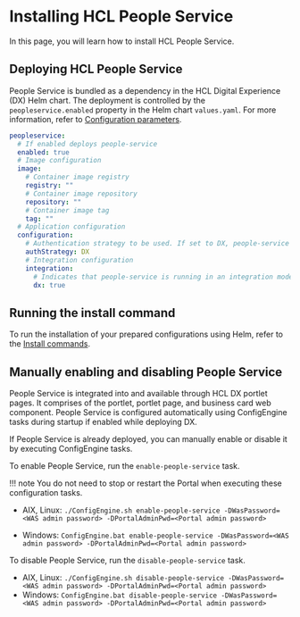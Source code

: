 # Installing HCL People Service

In this page, you will learn how to install HCL People Service.

## Deploying HCL People Service

People Service is bundled as a dependency in the HCL Digital Experience (DX) Helm chart. The deployment is controlled by the `peopleservice.enabled` property in the Helm chart `values.yaml`. For more information, refer to [Configuration parameters](./configuration/index.md).

```yaml
peopleservice:
  # If enabled deploys people-service
  enabled: true
  # Image configuration
  image:
    # Container image registry
    registry: ""
    # Container image repository
    repository: ""
    # Container image tag
    tag: ""
  # Application configuration
  configuration:
    # Authentication strategy to be used. If set to DX, people-service leverages the same authentication mechanism that DX uses.
    authStrategy: DX
    # Integration configuration
    integration:
      # Indicates that people-service is running in an integration mode for HCL Digital Experience.
      dx: true
```

## Running the install command

To run the installation of your prepared configurations using Helm, refer to the [Install commands](../../../../deployment/install/container/helm_deployment/helm_install_commands.md#install-commands).

## Manually enabling and disabling People Service

People Service is integrated into and available through HCL DX portlet pages. It comprises of the portlet, portlet page, and business card web component. People Service is configured automatically using ConfigEngine tasks during startup if enabled while deploying DX.

If People Service is already deployed, you can manually enable or disable it by executing ConfigEngine tasks.

To enable People Service, run the `enable-people-service` task.

!!! note
    You do not need to stop or restart the Portal when executing these configuration tasks.

- AIX, Linux: `./ConfigEngine.sh enable-people-service -DWasPassword=<WAS admin password> -DPortalAdminPwd=<Portal admin password>`

- Windows: `ConfigEngine.bat enable-people-service -DWasPassword=<WAS admin password> -DPortalAdminPwd=<Portal admin password>`

To disable People Service, run the `disable-people-service` task.

- AIX, Linux: `./ConfigEngine.sh disable-people-service -DWasPassword=<WAS admin password> -DPortalAdminPwd=<Portal admin password>`
- Windows: `ConfigEngine.bat disable-people-service -DWasPassword=<WAS admin password> -DPortalAdminPwd=<Portal admin password>`
